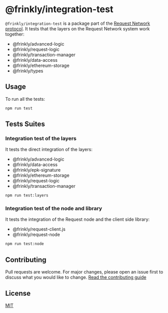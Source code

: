 # @frinkly/integration-test

`@frinkly/integration-test` is a package part of the [Request Network protocol](https://github.com/RequestNetwork/requestNetwork).
It tests that the layers on the Request Network system work together:

- @frinkly/advanced-logic
- @frinkly/request-logic
- @frinkly/transaction-manager
- @frinkly/data-access
- @frinkly/ethereum-storage
- @frinkly/types

## Usage

To run all the tests:

```bash
npm run test
```

## Tests Suites

### Integration test of the layers

It tests the direct integration of the layers:

- @frinkly/advanced-logic
- @frinkly/data-access
- @frinkly/epk-signature
- @frinkly/ethereum-storage
- @frinkly/request-logic
- @frinkly/transaction-manager

```bash
npm run test:layers
```

### Integration test of the node and library

It tests the integration of the Request node and the client side library:

- @frinkly/request-client.js
- @frinkly/request-node

```bash
npm run test:node
```

## Contributing

Pull requests are welcome. For major changes, please open an issue first to discuss what you would like to change.
[Read the contributing guide](/CONTRIBUTING.md)

## License

[MIT](/LICENSE)
